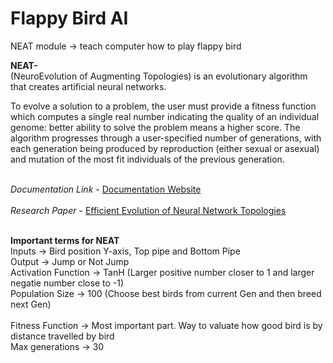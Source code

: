 # Flappy Bird AI
 NEAT module -> teach computer how to play flappy bird

**NEAT-**<br>
(NeuroEvolution of Augmenting Topologies) is an evolutionary algorithm that creates artificial neural networks.
<br><p>To evolve a solution to a problem, the user must provide a fitness function which computes a single real number indicating the quality of an individual genome: better ability to solve the problem means a higher score. The algorithm progresses through a user-specified number of generations, with each generation being produced by reproduction (either sexual or asexual) and mutation of the most fit individuals of the previous generation.
</p>
<br> <i>Documentation Link</i> - <a href="https://neat-python.readthedocs.io/en/latest/config_file.html"> Documentation Website </a>
<br><br>
<i>Research Paper</i> - <a href="http://nn.cs.utexas.edu/downloads/papers/stanley.cec02.pdf"> Efficient Evolution of Neural Network Topologies</a>
<br>
<br>

**Important terms for NEAT**
<br>
Inputs -> Bird position Y-axis, Top pipe and Bottom Pipe<br>
Output -> Jump or Not Jump<br>
Activation Function -> TanH (Larger positive number closer to 1 and larger negatie number close to -1) <br> 
Population Size -> 100 (Choose best birds from current Gen and then breed next Gen)  <br>    
Fitness Function -> Most important part. Way to valuate how good bird is by distance travelled by bird <br>
Max generations -> 30    

